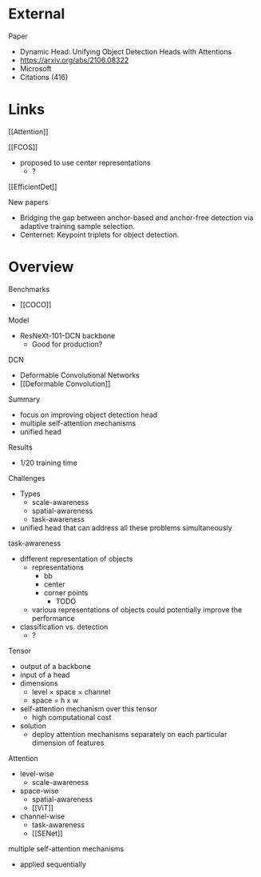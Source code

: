 
# External

Paper
- Dynamic Head: Unifying Object Detection Heads with Attentions
- https://arxiv.org/abs/2106.08322
- Microsoft
- Citations (416)


# Links

[[Attention]]

[[FCOS]]
- proposed to use center representations
	- ?

[[EfficientDet]]

New papers
- Bridging the gap between anchor-based and anchor-free detection via adaptive training sample selection.
- Centernet: Keypoint triplets for object detection.

# Overview

Benchmarks
- [[COCO]]

Model
- ResNeXt-101-DCN backbone
	- Good for production?

DCN
- Deformable Convolutional Networks
- [[Deformable Convolution]]

Summary
- focus on improving object detection head
- multiple self-attention mechanisms
- unified head

Results
- 1/20 training time

Challenges
- Types
	- scale-awareness
	- spatial-awareness
	- task-awareness
- unified head that can address all these problems simultaneously


task-awareness
- different representation of objects
	- representations
		- bb
		- center
		- corner points
			- TODO
	- various representations of objects could potentially improve the performance
- classification vs. detection
	- ?

Tensor
- output of a backbone
- input of a head
- dimensions
	- level × space × channel
	- space = h x w
- self-attention mechanism over this tensor
	- high computational cost
- solution
	- deploy attention mechanisms separately on each particular dimension of features

Attention
- level-wise
	- scale-awareness
- space-wise
	- spatial-awareness
	- [[ViT]]
- channel-wise
	- task-awareness
	- [[SENet]]

multiple self-attention mechanisms
- applied sequentially